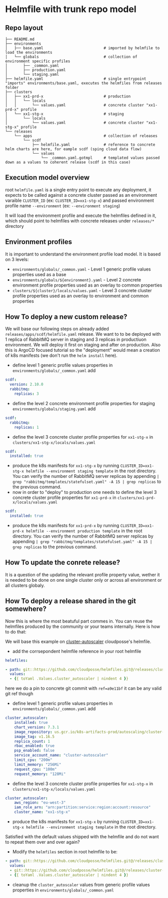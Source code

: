 # Helmfile with trunk repo model

## Repo layout 

```
├── README.md
├── environments
│   ├── base.yaml                           # imported by helmfile to load the environments
│   └── globals                             # collection of environment specific profiles
│       ├── _common.yaml
│       ├── production.yaml
│       └── staging.yaml
├── helmfile.yaml                           # single entrypoint "imports" environments/base.yaml, executes the helmfiles from releases folder
├── clusters
│   ├── xx1-prd-x                           # production
│   │   └── locals
│   │       └── values.yaml                 # concrete cluster "xx1-prd-x" profile
│   └── xx1-stg-x                           # staging
│       └── locals
│           └── values.yaml                 # concrete cluster "xx1-stg-x" profile
└── releases
    └── apps                                # collection of releases
        └── scdf
            ├── helmfile.yaml               # reference to concrete helm charts are here, for eample scdf (sping cloud data flow)
            └── values
                └── _common.yaml.gotmpl     # templated values passed down as a values to coherent release (scdf in this case)
```

## Execution model overview
root `helmfile.yaml` is a single entry point to execute any deployment, it expects to be called against a concrete cluster passed as an environment varaible `CLUSTER_ID` (ex: `CLUSTER_ID=xx1-stg-x`) and passed environment profile name `--environment` (ex: `--environment staging`)

It will load the environment profile and execute the helmfiles defined in it, which should point to helmfiles with concrete releases under `releases/*` directory


## Environment profiles
It is important to understand the environment profile load model. It is based on 3 levels:

* `environments/globals/_common.yaml` - Level 1 generic profile values properties used as a base
* `environments/globals/${environment}.yaml` - Level 2 concrete environment profile properties used as an overlay to common properties
* `clusters/${cluster}/locals/values.yaml` - Level 3 concrete cluster profile properties used as an overlay to environment and common properties


## How To deploy a new custom release?

We will base our following steps on already added `releases/apps/scdf/helmfile.yaml` release. We want to to be deployed with 1 replica of RabbitMQ server in staging and 3 replicas in productiuon environment. We will deploy it first on staging and after on production. Also this is ArgoCD focused tutorial so the "deployment" would mean a creation of k8s manifests (we don't run the `helm install` here).

* define level 1 generic profile values properties in `environments/globals/_common.yaml` add
```yaml
scdf:
  version: 2.10.0
  rabbitmq:
    replicas: 3
```
* define the level 2 concrete environment profile properties for staging `environments/globals/staging.yaml` add
```yaml
scdf:
  rabbitmq:
    replicas: 1
```
* define the level 3 concrete cluster profile properties for `xx1-stg-x` in `clusters/xx1-stg-x/locals/values.yaml`
```yaml
scdf:
  installed: true
```
* produce the k8s manifests for `xx1-stg-x` by running `CLUSTER_ID=xx1-stg-x helmfile --environment staging template` in the root directory. You can verify the number of RabbitMQ server replicas by appending `| grep "rabbitmq/templates/statefulset.yaml" -A 15 | grep replicas` to the previous command.
* now in order to "deploy" to production one needs to define the level 3 concrete cluster profile properties for `xx1-prd-x` in `clusters/xx1-prd-x/locals/values.yaml`
```yaml
scdf:
  installed: true
```
* produce the k8s manifests for `xx1-prd-x` by running `CLUSTER_ID=xx1-prd-x helmfile --environment production template` in the root directory. You can verify the number of RabbitMQ server replicas by appending `| grep "rabbitmq/templates/statefulset.yaml" -A 15 | grep replicas` to the previous command.

## How To update the conrete release?
It is a question of the updating the relevant profile property value, wether it is needed to be done on one single cluster only or across all environment or all clusters globaly.

## How To deploy a release shared in the git somewhere?
Now this is where the most beatuful part commes in. You can reuse the helmfiles produced by the community or your teams internally. Here is how to do that:

We will base this example on [cluster-autoscaler](https://github.com/cloudposse/helmfiles/tree/master/releases/cluster-autoscaler) cloudposse's helmfile. 
* add the corrsepondent helmfile reference in your root helmfile
```yaml
helmfiles:

- path: git::https://github.com/cloudposse/helmfiles.git@/releases/cluster-autoscaler/helmfile.yaml?ref=a9e11bf
  values:
  - {{ toYaml .Values.cluster_autoscaler | nindent 4 }}
```
here we do a pin to concrete git commit with `ref=a9e11bf` it can be any valid git ref though
* define level 1 generic profile values properties in `environments/globals/_common.yaml` add
```yaml
cluster_autoscaler:
    installed: true
    chart_version: 7.3.1
    image_repository: us.gcr.io/k8s-artifacts-prod/autoscaling/cluster-autoscaler
    image_tag: v1.16.5
    replica_count: 1
    rbac_enabled: true
    psp_enabled: false
    service_account_name: "cluster-autoscaler"
    limit_cpu: "200m"
    limit_memory: "256Mi"
    request_cpu: "100m"
    request_memory: "128Mi"
```
* define the level 3 concrete cluster profile properties for `xx1-stg-x` in `clusters/xx1-stg-x/locals/values.yaml`
```yaml
cluster_autoscaler:
    aws_region: "eu-west-3"
    iam_role_arn: "arn:partition:service:region:account:resource"
    cluster_name: "xx1-stg-x"
```
* produce the k8s manifests for `xx1-stg-x` by running `CLUSTER_ID=xx1-stg-x helmfile --environment staging template` in the root directory.

Satisfied with the default values shipped with the helmfile and do not want to repeat them over and over again? 

* Modify the `helmfiles` section in root helmfile to be:
```yaml
- path: git::https://github.com/cloudposse/helmfiles.git@/releases/cluster-autoscaler/helmfile.yaml?ref=a9e11bf
  values:
  - git::https://github.com/cloudposse/helmfiles.git@/releases/cluster-autoscaler/defaults.yaml?ref=a9e11bf
  - {{ toYaml .Values.cluster_autoscaler | nindent 4 }}
```
* cleanup the `cluster_autoscaler` values from generic profile values properties in `environments/globals/_common.yaml`